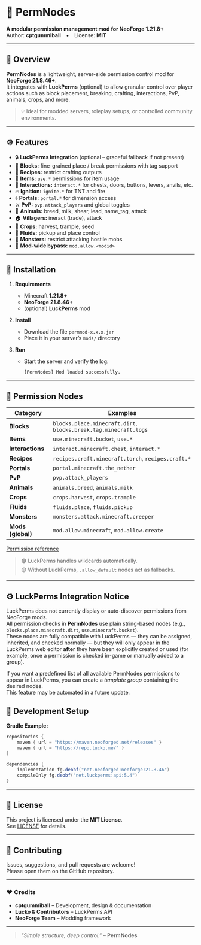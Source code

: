 # 🧩 PermNodes

**A modular permission management mod for NeoForge 1.21.8+**  
Author: **cptgummiball** • License: **MIT**

---

## 📖 Overview

**PermNodes** is a lightweight, server-side permission control mod for **NeoForge 21.8.46+**.  
It integrates with **LuckPerms** (optional) to allow granular control over player actions such as block placement, breaking, crafting, interactions, PvP, animals, crops, and more.

> 💡 Ideal for modded servers, roleplay setups, or controlled community environments.

---

## ⚙️ Features

- 🔒 **LuckPerms Integration** (optional – graceful fallback if not present)  
- 🧱 **Blocks:** fine-grained place / break permissions with tag support  
- 🧰 **Recipes:** restrict crafting outputs  
- 🎒 **Items:** `use.*` permissions for item usage  
- 🚪 **Interactions:** `interact.*` for chests, doors, buttons, levers, anvils, etc.  
- 🔥 **Ignition:** `ignite.*` for TNT and fire  
- 🌀 **Portals:** `portal.*` for dimension access  
- ⚔️ **PvP:** `pvp.attack_players` and global toggles  
- 🐄 **Animals:** breed, milk, shear, lead, name_tag, attack
- 🏠 **Villagers:** ineract (trade), attack
- 🌾 **Crops:** harvest, trample, seed  
- 🌊 **Fluids:** pickup and place control  
- 👾 **Monsters:** restrict attacking hostile mobs
- 🧩 **Mod-wide bypass:** `mod.allow.<modid>`

---

## 🔧 Installation

1. **Requirements**
   - Minecraft **1.21.8+**
   - **NeoForge 21.8.46+**
   - (optional) **LuckPerms** mod

2. **Install**
   - Download the file `permmod-x.x.x.jar`
   - Place it in your server’s `mods/` directory

3. **Run**
   - Start the server and verify the log:
     ```
     [PermNodes] Mod loaded successfully.
     ```

---

## 🔑 Permission Nodes

| Category | Examples |
|-----------|-----------|
| **Blocks** | `blocks.place.minecraft.dirt`, `blocks.break.tag.minecraft.logs` |
| **Items** | `use.minecraft.bucket`, `use.*` |
| **Interactions** | `interact.minecraft.chest`, `interact.*` |
| **Recipes** | `recipes.craft.minecraft.torch`, `recipes.craft.*` |
| **Portals** | `portal.minecraft.the_nether` |
| **PvP** | `pvp.attack_players` |
| **Animals** | `animals.breed`, `animals.milk` |
| **Crops** | `crops.harvest`, `crops.trample` |
| **Fluids** | `fluids.place`, `fluids.pickup` |
| **Monsters** | `monsters.attack.minecraft.creeper` |
| **Mods (global)** | `mod.allow.minecraft`, `mod.allow.create` |

[Permission reference](./Permission_Reference.md)

> 🟢 LuckPerms handles wildcards automatically.  
> 🟡 Without LuckPerms, `.allow_default` nodes act as fallbacks.

---

## ⚙️ LuckPerms Integration Notice

LuckPerms does not currently display or auto-discover permissions from NeoForge mods.  
All permission checks in **PermNodes** use plain string-based nodes (e.g., `blocks.place.minecraft.dirt`, `use.minecraft.bucket`).  
These nodes are fully compatible with LuckPerms — they can be assigned, inherited, and checked normally — but they will only appear in the LuckPerms web editor **after** they have been explicitly created or used (for example, once a permission is checked in-game or manually added to a group).

If you want a predefined list of all available PermNodes permissions to appear in LuckPerms, you can create a *template group* containing the desired nodes.  
This feature may be automated in a future update.

## 🧩 Development Setup

**Gradle Example:**
```groovy
repositories {
    maven { url = "https://maven.neoforged.net/releases" }
    maven { url = "https://repo.lucko.me/" }
}

dependencies {
    implementation fg.deobf("net.neoforged:neoforge:21.8.46")
    compileOnly fg.deobf("net.luckperms:api:5.4")
}
```

---

## 📜 License

This project is licensed under the **MIT License**.  
See [LICENSE](./LICENSE) for details.

---

## 🤝 Contributing

Issues, suggestions, and pull requests are welcome!  
Please open them on the GitHub repository.

---

### ❤️ Credits

- **cptgummiball** – Development, design & documentation  
- **Lucko & Contributors** – LuckPerms API  
- **NeoForge Team** – Modding framework  

---

> _"Simple structure, deep control."_ – **PermNodes**
